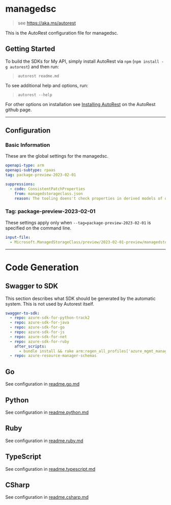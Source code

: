 # managedsc

> see https://aka.ms/autorest

This is the AutoRest configuration file for managedsc.

## Getting Started

To build the SDKs for My API, simply install AutoRest via `npm` (`npm install -g autorest`) and then run:

> `autorest readme.md`

To see additional help and options, run:

> `autorest --help`

For other options on installation see [Installing AutoRest](https://aka.ms/autorest/install) on the AutoRest github page.

---

## Configuration

### Basic Information

These are the global settings for the managedsc.

``` yaml
openapi-type: arm
openapi-subtype: rpaas
tag: package-preview-2023-02-01

suppressions:
  - code: ConsistentPatchProperties
    from: managedstorageclass.json
    reason: The tooling doens't check properties in derived models of discriminated unions.

```
### Tag: package-preview-2023-02-01

These settings apply only when `--tag=package-preview-2023-02-01` is specified on the command line.

```yaml $(tag) == 'package-preview-2023-02-01'
input-file:
  - Microsoft.ManagedStorageClass/preview/2023-02-01-preview/managedstorageclass.json
```

---

# Code Generation

## Swagger to SDK

This section describes what SDK should be generated by the automatic system.
This is not used by Autorest itself.

``` yaml $(swagger-to-sdk)
swagger-to-sdk:
  - repo: azure-sdk-for-python-track2
  - repo: azure-sdk-for-java
  - repo: azure-sdk-for-go
  - repo: azure-sdk-for-js
  - repo: azure-sdk-for-net
  - repo: azure-sdk-for-ruby
    after_scripts:
      - bundle install && rake arm:regen_all_profiles['azure_mgmt_managedsc']
  - repo: azure-resource-manager-schemas
```

## Go

See configuration in [readme.go.md](./readme.go.md)

## Python

See configuration in [readme.python.md](./readme.python.md)

## Ruby

See configuration in [readme.ruby.md](./readme.ruby.md)

## TypeScript

See configuration in [readme.typescript.md](./readme.typescript.md)

## CSharp

See configuration in [readme.csharp.md](./readme.csharp.md)
